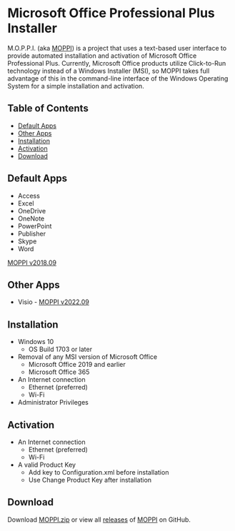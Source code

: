 # Microsoft Office Professional Plus Installer
M.O.P.P.I. (aka [MOPPI](https://github.com/nyhtml/MOPPI)) is a project that uses a text-based user interface to provide automated installation and activation of Microsoft Office Professional Plus. Currently, Microsoft Office products utilize Click-to-Run technology instead of a  Windows Installer (MSI), so MOPPI takes full advantage of this in the command-line interface of the Windows Operating System for a simple installation and activation.

## Table of Contents
* [Default Apps](#default-apps)
* [Other Apps](#other-apps)
* [Installation](#installation)
* [Activation](#activation)
* [Download](#download)

## Default Apps
* Access
* Excel
* OneDrive
* OneNote
* PowerPoint
* Publisher
* Skype
* Word

[MOPPI v2018.09](https://github.com/nyhtml/MOPPI/releases/tag/2018.09)

## Other Apps
* Visio - [MOPPI v2022.09](https://github.com/nyhtml/MOPPI/releases/tag/2022.09)

## Installation
* Windows 10
  * OS Build 1703 or later
* Removal of any MSI version of Microsoft Office
  * Microsoft Office 2019 and earlier
  * Microsoft Office 365
* An Internet connection
  * Ethernet (preferred)
  * Wi-Fi
* Administrator Privileges

## Activation
* An Internet connection
  * Ethernet (preferred)
  * Wi-Fi
* A valid Product Key
  * Add key to Configuration.xml before installation
  * Use Change Product Key after installation

## Download
Download [MOPPI.zip](https://github.com/nyhtml/MOPPI/releases/latest/download/MOPPI.zip) or view all [releases](https://github.com/nyhtml/MOPPI/releases/) of [MOPPI](https://github.com/nyhtml/MOPPI) on GitHub.
